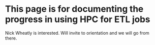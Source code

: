# This page is for documenting the progress in using HPC for ETL jobs

Nick Wheatly is interested. Will invite to orientation and we will go from there.

